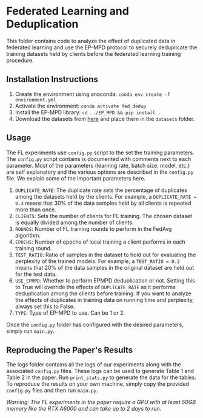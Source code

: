 # Federated Learning and Deduplication

This folder contains code to analyze the effect of duplicated data in federated learning and use the EP-MPD protocol to securely deduplicate the training datasets held by clients before the federated learning training procedure.

## Installation Instructions

1. Create the environment using anaconda: `conda env create -f environment.yml`
2. Activate the environment: `conda activate fed_dedup`
3. Install the EP-MPD library: `cd ../EP_MPD && pip install .`
4. Download the datasets from [here](https://drive.google.com/drive/folders/1SYycnxYaLr4iPeMGxGhtxX1Zs8P_UKLI?usp=drive_link) and place them in the `datasets` folder.

## Usage

The FL experiments use `config.py` script to the set the training parameters. The `config.py` script contains is documented with comments next to each parameter. Most of the parameters (learning rate, batch size, model, etc.) are self explanatory and the various options are described in the `config.py` file. We explain some of the important parameters here.

1. `DUPLICATE_RATE`: The duplicate rate sets the percentage of duplicates among the datasets held by the clients. For example, a `DUPLICATE_RATE = 0.3` means that 30% of the data samples held by all clients is repeated more than once.
2. `CLIENTS`: Sets the number of clients for FL training. The chosen dataset is equally divided among the number of clients.
3. `ROUNDS`: Number of FL training rounds to perform in the FedAvg algorithm.
4. `EPOCHS`: Number of epochs of local training a client performs in each training round.
5. `TEST_RATIO`: Ratio of samples in the dataset to hold out for evaluating the perplexity of the trained models. For example, a `TEST_RATIO = 0.2` means that 20% of the data samples in the original dataset are held out for the test data.
6. `USE_EPMPD`: Whether to perform EPMPD deduplication or not. Setting this to True will override the effects of `DUPLICATE_RATE` as it performs deduplication among the clients before training. If you want to analyze the effects of duplicates in training data on running time and perplexity, always set this to False. 
7. `TYPE`: Type of EP-MPD to use. Can be 1 or 2.

Once the `config.py` folder has configured with the desired parameters, simply run `main.py`. 


## Reproducing the Paper's Results

The logs folder contains all the logs of our experiments along with the associated `config.py` files. These logs can be used to generate Table 1 and Table 2 in the paper. Run `print_stats.py` to generate the data for the tables. To reproduce the results on your own machine, simply copy the provided `config.py` files and then run `main.py`.

_Warning: The FL experiments in the paper require a GPU with at least 50GB memory like the RTX A6000 and can take up to 2 days to run._
